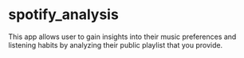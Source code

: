 # spotify_analysis
 This app allows user to gain insights into their music preferences and listening habits by analyzing their public playlist that you provide. 
